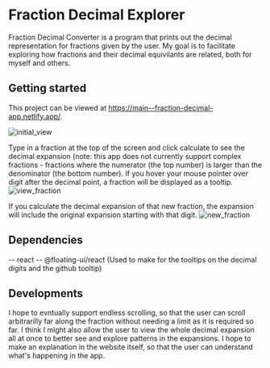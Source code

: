 # Fraction Decimal Explorer

Fraction Decimal Converter is a program that prints out the decimal representation for fractions given by the user. My goal is to facilitate exploring how fractions and their decimal equivilants are related, both for myself and others.

## Getting started

This project can be viewed at https://main--fraction-decimal-app.netlify.app/.

![initial_view](https://github.com/coding-quizzer/fraction_decimal_app/blob/feature/create-read-me/docs/initial_view.png?raw=true)

Type in a fraction at the top of the screen and click calculate to see the decimal expansion (note: this app does not currently support complex fractions - fractions where the numerator (the top number) is larger than the denominator (the bottom number). If you hover your mouse pointer over digit after the decimal point, a fraction will be displayed as a tooltip.
![view_fraction](https://github.com/coding-quizzer/fraction_decimal_app/blob/feature/create-read-me/docs/initial_view.png?raw=true)

If you calculate the decimal expansion of that new fraction, the expansion will include the original expansion starting with that digit.
![new_fraction](https://github.com/coding-quizzer/fraction_decimal_app/blob/feature/create-read-me/docs/new_fraction.png?raw=true)

## Dependencies

-- react
-- @floating-ui/react (Used to make for the tooltips on the decimal digits and the github tooltip)

## Developments

I hope to evntually support endless scrolling, so that the user can scroll arbitrarilly far along the fraction without needing a limit as it is required so far. I think I might also allow the user to view the whole decimal expansion all at once to better see and explore patterns in the expansions. I hope to make an explanation in the website itself, so that the user can understand what's happening in the app.
